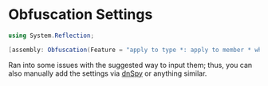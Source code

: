 # Obfuscation Settings

```csharp
using System.Reflection;

[assembly: Obfuscation(Feature = "apply to type *: apply to member * when method or constructor: virtualization", Exclude = false)]
```

Ran into some issues with the suggested way to input them; thus, you can also manually add the settings via [dnSpy](https://github.com/dnSpy/dnSpy) or anything similar.
